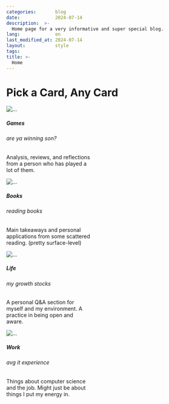 ```yaml
---
categories:       blog
date:             2024-07-14
description:  >-
  Home page for a very informative and super special blog.
lang:             en
last_modified_at: 2024-07-14
layout:           style
tags:
title: >-
  Home
---
```


# Pick a Card, Any Card

<div class="card-group row-cols-4 my-6">

<div class="cards" href="{{'/games' | relative_url}}">
<div class="col">
  <div class="card" style="width: 14rem;">
    <img src=" {{ 'assets/home/dad.jpg' | absolute_url}}" class="card-img-top" alt="...">
      <div class="card-body">
        <h5 class="card-title">Games</h5>
        <h6 class="card-subtitle mb-2 text-muted">are ya winning son?</h6>
        <p class="card-text">Analysis, reviews, and reflections from a person who has played a lot of them.</p>
      </div>
  </div>
</div>
</div>

<div class="cards">
<div class="col">
  <div class="card" style="width: 14rem;">
    <img src="{{ 'assets/home/read.png' | absolute_url}}" class="card-img-top" alt="...">
      <div class="card-body my-0">
        <h5 class="card-title">Books</h5>
        <h6 class="card-subtitle mb-2 text-muted">reading books</h6>
        <p class="card-text">Main takeaways and personal applications from some scattered reading. (pretty surface-level)</p>
      </div>
  </div>
</div>
</div>

<div class="cards">
<div class="col">
  <div class="card" style="width: 14rem;">
      <img src="{{ 'assets/home/grow.png' | absolute_url }}" class="card-img-top" alt="...">
      <div class="card-body">
        <h5 class="card-title">Life</h5>
        <h6 class="card-subtitle mb-2 text-muted">my growth stocks</h6>
        <p class="card-text">A personal Q&A section for myself and my environment. A practice in being open and aware.</p>
      </div>
  </div>
</div>
</div>

<div class="cards">
<div class="col">
  <div class="card" style="width: 14rem;">
      <img src="{{ 'assets/home/computer.jpg' | absolute_url}}" class="card-img-top" alt="...">
      <div class="card-body">
        <h5 class="card-title">Work</h5>
        <h6 class="card-subtitle mb-2 text-muted">avg it experience</h6>
        <p class="card-text">Things about computer science and the job. Might just be about things I put my energy in.</p>
      </div>
  </div>
</div>
</div>

</div>